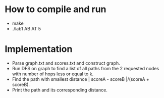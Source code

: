# How to compile and run
* make
* ./lab1 AB AT 5

# Implementation
* Parse graph.txt and scores.txt and construct graph.
* Run DFS on graph to find a list of all paths from the 2 requested nodes with number of hops less or equal to k.
* Find the path with smallest distance | scoreA - scoreB |/(scoreA + scoreB).
* Print the path and its corresponding distance.